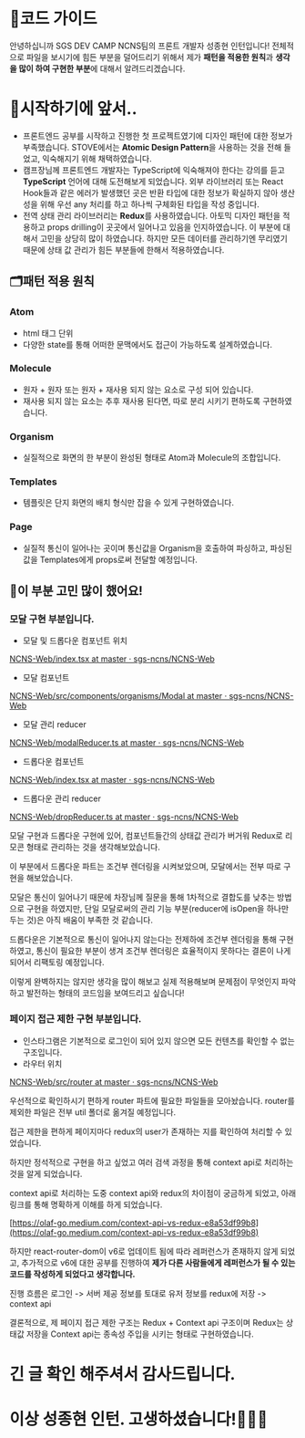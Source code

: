 
# 🤗코드 가이드

안녕하십니까 SGS DEV CAMP NCNS팀의 프론트 개발자 성종현 인턴입니다!
전체적으로 파일을 보시기에 힘든 부분을 덜어드리기 위해서
제가 **패턴을 적용한 원칙**과 **생각을 많이 하여 구현한 부분**에 대해서 알려드리겠습니다.


# 🙌시작하기에 앞서..

- 프론트엔드 공부를 시작하고 진행한 첫 프로젝트였기에 디자인 패턴에 대한 정보가 부족했습니다. STOVE에서는 **Atomic Design Pattern**을 사용하는 것을 전해 들었고, 익숙해지기 위해 채택하였습니다.
- 캠프장님께 프론트엔드 개발자는 TypeScript에 익숙해져야 한다는 강의를 듣고 **TypeScript** 언어에 대해 도전해보게 되었습니다. 외부 라이브러리 또는 React Hook들과 같은 에러가 발생했던 곳은 반환 타입에 대한 정보가 확실하지 않아 생산성을 위해 우선 any 처리를 하고 하나씩 구체화된 타입을 작성 중입니다.
- 전역 상태 관리 라이브러리는 **Redux**를 사용하였습니다. 아토믹 디자인 패턴을 적용하고 props drilling이 곳곳에서 일어나고 있음을 인지하였습니다. 이 부분에 대해서 고민을 상당히 많이 하였습니다. 하지만 모든 데이터를 관리하기엔 무리였기 때문에 상태 값 관리가 힘든 부분들에 한해서 적용하였습니다.


## 🗂패턴 적용 원칙

### Atom

- html 태그 단위
- 다양한 state를 통해 어떠한 문맥에서도 접근이 가능하도록 설계하였습니다.

### Molecule

- 원자 + 원자 또는 원자 + 재사용 되지 않는 요소로 구성 되어 있습니다.
- 재사용 되지 않는 요소는 추후 재사용 된다면, 따로 분리 시키기 편하도록 구현하였습니다.

### Organism

- 실질적으로 화면의 한 부분이 완성된 형태로 Atom과 Molecule의 조합입니다.

### Templates

- 템플릿은 단지 화면의 배치 형식만 잡을 수 있게 구현하였습니다.

### Page

- 실질적 통신이 일어나는 곳이며 통신값을 Organism을 호출하여 파싱하고, 파싱된 값을 Templates에게 props로써 전달할 예정입니다.

## 🤔이 부분 고민 많이 했어요!

### 모달 구현 부분입니다.

- 모달 및 드롭다운 컴포넌트 위치

[NCNS-Web/index.tsx at master · sgs-ncns/NCNS-Web](https://github.com/sgs-ncns/NCNS-Web/blob/master/src/router/index.tsx)

- 모달 컴포넌트

[NCNS-Web/src/components/organisms/Modal at master · sgs-ncns/NCNS-Web](https://github.com/sgs-ncns/NCNS-Web/tree/master/src/components/organisms/Modal)

- 모달 관리 reducer

[NCNS-Web/modalReducer.ts at master · sgs-ncns/NCNS-Web](https://github.com/sgs-ncns/NCNS-Web/blob/master/src/reducers/modalReducer.ts)

- 드롭다운 컴포넌트

[NCNS-Web/index.tsx at master · sgs-ncns/NCNS-Web](https://github.com/sgs-ncns/NCNS-Web/blob/master/src/components/molecules/Dropdown/index.tsx)

- 드롭다운 관리 reducer

[NCNS-Web/dropReducer.ts at master · sgs-ncns/NCNS-Web](https://github.com/sgs-ncns/NCNS-Web/blob/master/src/reducers/dropReducer.ts)

모달 구현과 드롭다운 구현에 있어, 컴포넌트들간의 상태값 관리가 버거워 Redux로 리모콘 형태로 관리하는 것을 생각해보았습니다.

이 부분에서 드롭다운 파트는 조건부 렌더링을 시켜보았으며, 모달에서는 전부 따로 구현을 해보았습니다.

모달은 통신이 일어나기 때문에 차장님께 질문을 통해 1차적으로 결합도를 낮추는 방법으로 구현을 하였지만, 단일 모달로써의 관리 기능 부분(reducer에 isOpen을 하나만 두는 것)은 아직 배움이 부족한 것 같습니다.

드롭다운은 기본적으로 통신이 일어나지 않는다는 전제하에 조건부 렌더링을 통해 구현하였고, 통신이 필요한 부분이 생겨 조건부 렌더링은 효율적이지 못하다는 결론이 나게 되어서 리팩토링 예정입니다.

이렇게 완벽하지는 않지만 생각을 많이 해보고 실제 적용해보며 문제점이 무엇인지 파악하고 발전하는 형태의 코드임을 보여드리고 싶습니다!


### 페이지 접근 제한 구현 부분입니다.

- 인스타그램은 기본적으로 로그인이 되어 있지 않으면 모든 컨텐츠를 확인할 수 없는 구조입니다.
- 라우터 위치

[NCNS-Web/src/router at master · sgs-ncns/NCNS-Web](https://github.com/sgs-ncns/NCNS-Web/tree/master/src/router)

우선적으로 확인하시기 편하게 router 파트에 필요한 파일들을 모아놨습니다. router를 제외한 파일은 전부 util 폴더로 옮겨질 예정입니다.

접근 제한을 편하게 페이지마다 redux의 user가 존재하는 지를 확인하여 처리할 수 있었습니다.

하지만 정석적으로 구현을 하고 싶었고 여러 검색 과정을 통해 context api로 처리하는 것을 알게 되었습니다.

context api로 처리하는 도중 context api와 redux의 차이점이 궁금하게 되었고, 아래 링크를 통해 명확하게 이해를 하게 되었습니다.

[https://olaf-go.medium.com/context-api-vs-redux-e8a53df99b8](https://olaf-go.medium.com/context-api-vs-redux-e8a53df99b8)

하지만 react-router-dom이 v6로 업데이트 됨에 따라 레퍼런스가 존재하지 않게 되었고, 추가적으로 v6에 대한 공부를 진행하여
**제가 다른 사람들에게 레퍼런스가 될 수 있는 코드를 작성하게 되었다고 생각합니다.**

진행 흐름은 로그인 -> 서버 제공 정보를 토대로 유저 정보를 redux에 저장 -> context api

결론적으로, 제 페이지 접근 제한 구조는 Redux + Context api 구조이며 Redux는 상태값 저장을 Context api는 종속성 주입을 시키는 형태로 구현하였습니다.

# 긴 글 확인 해주셔서 감사드립니다.

# 이상 성종현 인턴. 고생하셨습니다!👏👏👏
